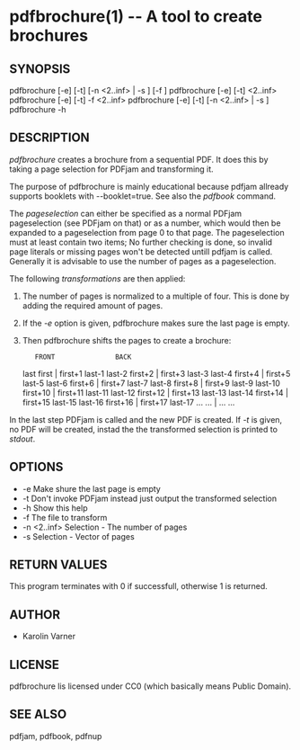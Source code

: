 pdfbrochure(1) -- A tool to create brochures
============================================

## SYNOPSIS

pdfbrochure [-e] [-t] [-n <2..inf> | -s <list-of-pages>] [-f <file>]
pdfbrochure [-e] [-t] <2..inf> <file>
pdfbrochure [-e] [-t] -f <file> <2..inf>
pdfbrochure [-e] [-t] [-n <2..inf> | -s <list-of-pages>] <file>
pdfbrochure -h

## DESCRIPTION

*pdfbrochure* creates a brochure from a sequential PDF.
It does this by taking a page selection for PDFjam and transforming it.

The purpose of pdfbrochure is mainly educational because pdfjam allready supports booklets  with --booklet=true. See also the *pdfbook* command.

The *pageselection* can either be specified as a normal PDFjam
pageselection (see PDFjam on that) or as a number,
which would then be expanded to a pageselection from page 0 to that page.
The pageselection must at least contain two items;
No further checking is done, so invalid page literals or missing pages
won't be detected untill pdfjam is called.
Generally it is advisable to use the number of pages as a pageselection.

The following  *transformations* are then applied:

1. The number of pages is normalized to a multiple of four.
   This is done by adding the required amount of pages.
2. If the *-e* option is given, pdfbrochure makes sure the last page is empty.
3. Then pdfbrochure shifts the pages to create a brochure:

          FRONT               BACK

     last    first    | first+1  last-1
     last-2  first+2  | first+3  last-3
     last-4  first+4  | first+5  last-5
     last-6  first+6  | first+7  last-7
     last-8  first+8  | first+9  last-9
     last-10 first+10 | first+11 last-11
     last-12 first+12 | first+13 last-13
     last-14 first+14 | first+15 last-15
     last-16 first+16 | first+17 last-17
       ...      ...   |   ...      ...

In the last step PDFjam is called and the new PDF is created.
If *-t* is given, no PDF will be created, instad the
the transformed selection is printed to *stdout*.

## OPTIONS

* -e 
  Make shure the last page is empty
* -t
  Don't invoke PDFjam instead just output the transformed selection
* -h
  Show this help
* -f <file>
  The file to transform
* -n <2..inf>
  Selection - The number of pages
* -s <selection>
  Selection - Vector of pages

## RETURN VALUES

This program terminates with 0 if successfull,
otherwise 1 is returned.

## AUTHOR

* Karolin Varner

## LICENSE

pdfbrochure lis licensed under CC0 (which basically means Public Domain).

## SEE ALSO

pdfjam, pdfbook, pdfnup


